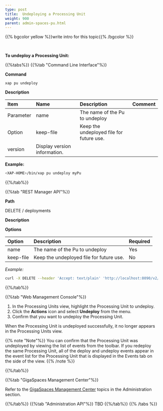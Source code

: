 ```yaml
---
type: post
title:  Undeploying a Processing Unit
weight: 900
parent: admin-spaces-pu.html
---
```

 
 
 

 
{{% bgcolor yellow %}}write intro for this topic{{% /bgcolor %}}

<br>

**To undeploy a Processing Unit:**
 
{{%tabs%}}
{{%tab "Command Line Interface"%}}

**Command**

`xap pu undeploy` 

**Description**


| Item | Name | Description | Comment |
|:-----|:------|:------------|:--------|
|Parameter |name | The name of the Pu to undeploy||
|Option | keep-file | Keep the undeployed file for future use.||
|version | Display version information. ||

**Example:**

```bash
<XAP-HOME>/bin/xap pu undeploy myPu 
```
{{%/tab%}}

{{%tab "REST Manager API"%}}
 
**Path**

DELETE / deployments

**Description**

**Options**

|  Option | Description | Required |
|:------|:------------|:--------|
|name | The name of the Pu to undeploy| Yes|
|keep-file | Keep the undeployed file for future use.|No|
 
 
*Example:*

```bash
curl -X DELETE --header 'Accept: text/plain' 'http://localhost:8090/v2/deployments/myPu'
```
{{%/tab%}}


{{%tab "Web Management Console"%}}

1. In the Processing Units view, highlight the Processing Unit to undeploy.
1. Click the **Actions** icon and select **Undeploy** from the menu.
1. Confirm that you want to undeploy the Processing Unit.

When the Processing Unit is undeployed successfully, it no longer appears in the Processing Units view. 

{{% note "Note"%}}
You can confirm that the Processing Unit was undeployed by viewing the list of events from the toolbar. If you redeploy the same Processing Unit, all of the deploy and undeploy events appear in the event list for the Processing Unit that is displayed in the Events tab on the side of the view.
{{% /note %}}


{{%/tab%}}

{{%tab "GigaSpaces Management Center"%}}

Refer to the [GigaSpaces Management Center](./gigaspaces-management-center.html) topics in the Administration section.

{{%/tab%}}
{{%tab "Administration API"%}}
TBD
{{%/tab%}}
{{% /tabs %}}

  